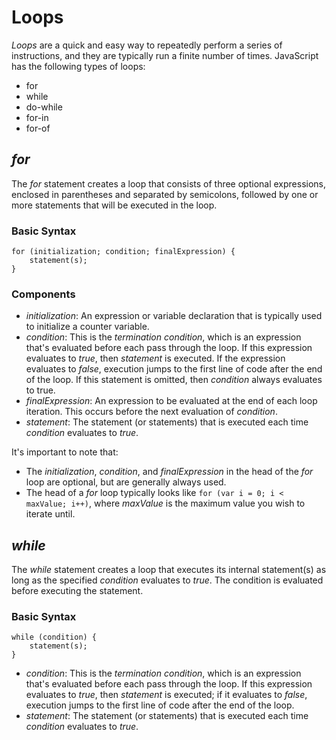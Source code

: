 # Loops
_Loops_ are a quick and easy way to repeatedly perform a series of instructions, and they are typically run a finite number of times. JavaScript has the following types of loops:

* for
* while
* do-while
* for-in
* for-of

## _for_
The _for_ statement creates a loop that consists of three optional expressions, enclosed in parentheses and separated by semicolons, followed by one or more statements that will be executed in the loop.
### Basic Syntax
```
for (initialization; condition; finalExpression) {
    statement(s);
}
```
### Components
* _initialization_: An expression or variable declaration that is typically used to initialize a counter variable.
* _condition_: This is the _termination condition_, which is an expression that's evaluated before each pass through the loop. If this expression evaluates to _true_, then _statement_ is executed. If the expression evaluates to _false_, execution jumps to the first line of code after the end of the loop. If this statement is omitted, then _condition_ always evaluates to true.
* _finalExpression_: An expression to be evaluated at the end of each loop iteration. This occurs before the next evaluation of _condition_.
* _statement_: The statement (or statements) that is executed each time _condition_ evaluates to _true_.  

It's important to note that:

* The _initialization_, _condition_, and _finalExpression_ in the head of the _for_ loop are optional, but are generally always used.
* The head of a _for_ loop typically looks like `for (var i = 0; i < maxValue; i++)`, where _maxValue_ is the maximum value you wish to iterate until.

## _while_
The _while_ statement creates a loop that executes its internal statement(s) as long as the specified _condition_ evaluates to _true_. The condition is evaluated before executing the statement.

### Basic Syntax
```
while (condition) {
    statement(s);
}
```
* _condition_: This is the _termination condition_, which is an expression that's evaluated before each pass through the loop. If this expression evaluates to _true_, then _statement_ is executed; if it evaluates to _false_, execution jumps to the first line of code after the end of the loop.
* _statement_: The statement (or statements) that is executed each time _condition_ evaluates to _true_.
